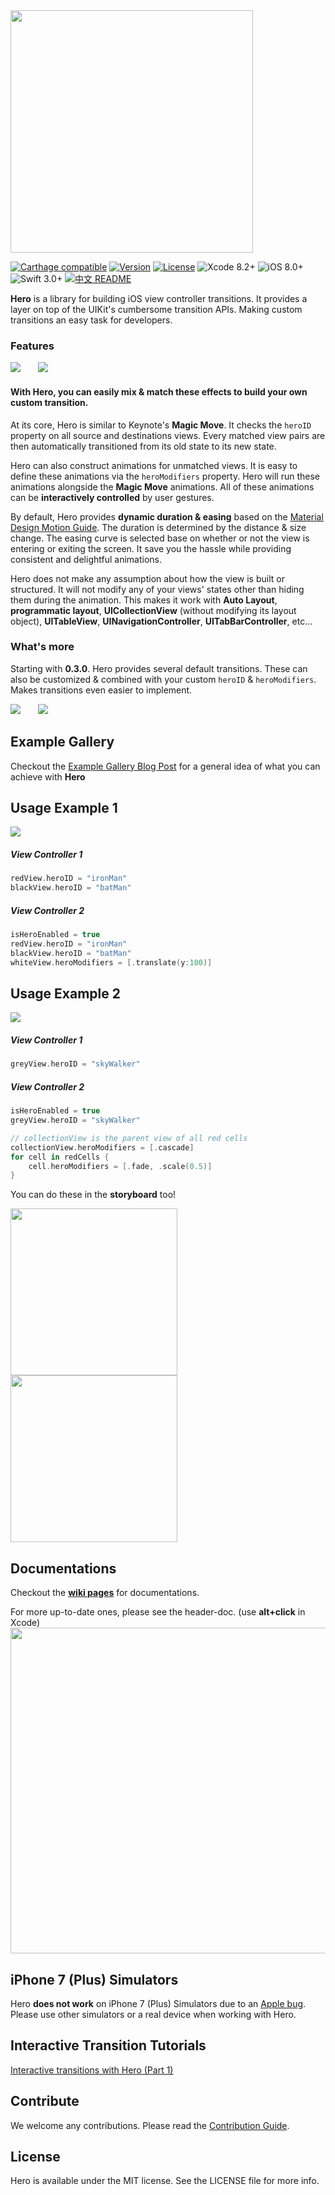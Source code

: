 <img src="https://cdn.rawgit.com/lkzhao/Hero/ebb3f2c/Resources/HeroLogo@2x.png" width="388"/>

[![Carthage compatible](https://img.shields.io/badge/Carthage-Compatible-brightgreen.svg?style=flat)](https://github.com/Carthage/Carthage)
[![Version](https://img.shields.io/cocoapods/v/Hero.svg?style=flat)](http://cocoapods.org/pods/Hero)
[![License](https://img.shields.io/cocoapods/l/Hero.svg?style=flat)](https://github.com/lkzhao/Hero/blob/master/LICENSE?raw=true)
![Xcode 8.2+](https://img.shields.io/badge/Xcode-8.2%2B-blue.svg)
![iOS 8.0+](https://img.shields.io/badge/iOS-8.0%2B-blue.svg)
![Swift 3.0+](https://img.shields.io/badge/Swift-3.0%2B-orange.svg)
[![中文 README](https://img.shields.io/badge/%E4%B8%AD%E6%96%87-README-blue.svg?style=flat)](https://github.com/lkzhao/Hero/blob/master/README.zh-cn.md)

**Hero** is a library for building iOS view controller transitions. It provides a layer on top of the UIKit's cumbersome transition APIs. Making custom transitions an easy task for developers.

### Features
<img src="https://cdn.rawgit.com/lkzhao/Hero/ebb3f2c/Resources/features.svg"/>&nbsp;&nbsp;&nbsp;&nbsp;&nbsp;&nbsp;
<img src="https://cdn.rawgit.com/lkzhao/Hero/ebb3f2c/Resources/features2.svg"/>

#### With Hero, you can easily mix & match these effects to build your own custom transition.

At its core, Hero is similar to Keynote's **Magic Move**. It checks the `heroID` property on all source and destinations views. Every matched view pairs are then automatically transitioned from its old state to its new state.

Hero can also construct animations for unmatched views. It is easy to define these animations via the `heroModifiers` property. Hero will run these animations alongside the **Magic Move** animations. All of these animations can be **interactively controlled** by user gestures.

By default, Hero provides **dynamic duration & easing** based on the [Material Design Motion Guide](https://material.io/guidelines/motion/duration-easing.html). The duration is determined by the distance & size change. The easing curve is selected base on whether or not the view is entering or exiting the screen. It save you the hassle while providing consistent and delightful animations.

Hero does not make any assumption about how the view is built or structured. It will not modify any of your views' states other than hiding them during the animation. This makes it work with **Auto Layout**, **programmatic layout**, **UICollectionView** (without modifying its layout object), **UITableView**, **UINavigationController**, **UITabBarController**, etc... 

### What's more
Starting with **0.3.0**. Hero provides several default transitions. These can also be customized & combined with your custom `heroID` & `heroModifiers`. Makes transitions even easier to implement.

<img src="https://cdn.rawgit.com/lkzhao/Hero/ebb3f2c/Resources/defaultAnimations.svg"/>&nbsp;&nbsp;&nbsp;&nbsp;&nbsp;&nbsp;
<img src="https://cdn.rawgit.com/lkzhao/Hero/ebb3f2c/Resources/defaultAnimations2.svg"/>

## Example Gallery

Checkout the [Example Gallery Blog Post](http://lkzhao.com/2016/12/28/hero.html) for a general idea of what you can achieve with **Hero**

## Usage Example 1

<img src="https://cdn.rawgit.com/lkzhao/Hero/ebb3f2c/Resources/simple.svg" />

##### View Controller 1
```swift
redView.heroID = "ironMan"
blackView.heroID = "batMan"
```

##### View Controller 2
```swift
isHeroEnabled = true
redView.heroID = "ironMan"
blackView.heroID = "batMan"
whiteView.heroModifiers = [.translate(y:100)]
```


## Usage Example 2
<img src="https://cdn.rawgit.com/lkzhao/Hero/ebb3f2c/Resources/advanced.svg" />

##### View Controller 1
```swift
greyView.heroID = "skyWalker"
```

##### View Controller 2
```swift
isHeroEnabled = true
greyView.heroID = "skyWalker"

// collectionView is the parent view of all red cells
collectionView.heroModifiers = [.cascade]
for cell in redCells {
	cell.heroModifiers = [.fade, .scale(0.5)]
}
```

You can do these in the **storyboard** too!

<img src="https://cdn.rawgit.com/lkzhao/Hero/master/Resources/storyboardView.png" width="267px"/> 
<img src="https://cdn.rawgit.com/lkzhao/Hero/master/Resources/storyboardViewController.png" width="267px"/>

## Documentations

Checkout the **[wiki pages](https://github.com/lkzhao/Hero/wiki/Usage-Guide)** for documentations. 

For more up-to-date ones, please see the header-doc. (use **alt+click** in Xcode)
<img src="https://cdn.rawgit.com/lkzhao/Hero/master/Resources/headerDoc.png" width="521px"/>


## iPhone 7 (Plus) Simulators

Hero **does not work** on iPhone 7 (Plus) Simulators due to an [Apple bug](https://forums.developer.apple.com/thread/63438). Please use other simulators or a real device when working with Hero.

## Interactive Transition Tutorials

[Interactive transitions with Hero (Part 1)](http://lkzhao.com/2017/02/05/hero-interactive-transition.html)

## Contribute

We welcome any contributions. Please read the [Contribution Guide](https://github.com/lkzhao/Hero/wiki/Contribution-Guide).

## License

Hero is available under the MIT license. See the LICENSE file for more info.
